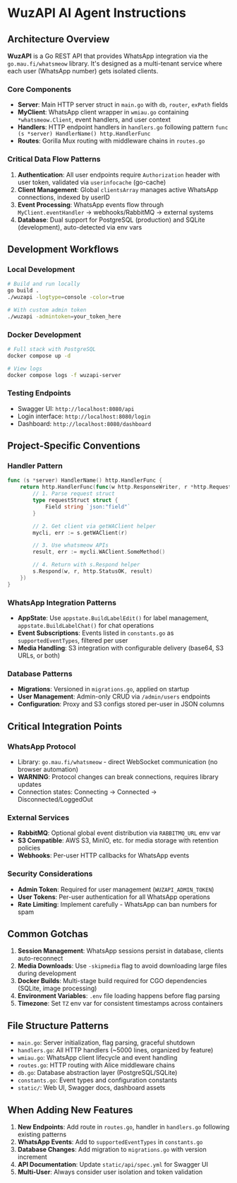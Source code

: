 # WuzAPI AI Agent Instructions

## Architecture Overview

**WuzAPI** is a Go REST API that provides WhatsApp integration via the `go.mau.fi/whatsmeow` library. It's designed as a multi-tenant service where each user (WhatsApp number) gets isolated clients.

### Core Components

- **Server**: Main HTTP server struct in `main.go` with `db`, `router`, `exPath` fields
- **MyClient**: WhatsApp client wrapper in `wmiau.go` containing `*whatsmeow.Client`, event handlers, and user context
- **Handlers**: HTTP endpoint handlers in `handlers.go` following pattern `func (s *server) HandlerName() http.HandlerFunc`
- **Routes**: Gorilla Mux routing with middleware chains in `routes.go`

### Critical Data Flow Patterns

1. **Authentication**: All user endpoints require `Authorization` header with user token, validated via `userinfocache` (go-cache)
2. **Client Management**: Global `clientsArray` manages active WhatsApp connections, indexed by userID
3. **Event Processing**: WhatsApp events flow through `MyClient.eventHandler` → webhooks/RabbitMQ → external systems
4. **Database**: Dual support for PostgreSQL (production) and SQLite (development), auto-detected via env vars

## Development Workflows

### Local Development

```bash
# Build and run locally
go build .
./wuzapi -logtype=console -color=true

# With custom admin token
./wuzapi -admintoken=your_token_here
```

### Docker Development

```bash
# Full stack with PostgreSQL
docker compose up -d

# View logs
docker compose logs -f wuzapi-server
```

### Testing Endpoints

- Swagger UI: `http://localhost:8080/api`
- Login interface: `http://localhost:8080/login`
- Dashboard: `http://localhost:8080/dashboard`

## Project-Specific Conventions

### Handler Pattern

```go
func (s *server) HandlerName() http.HandlerFunc {
    return http.HandlerFunc(func(w http.ResponseWriter, r *http.Request) {
        // 1. Parse request struct
        type requestStruct struct {
            Field string `json:"field"`
        }

        // 2. Get client via getWAClient helper
        mycli, err := s.getWAClient(r)

        // 3. Use whatsmeow APIs
        result, err := mycli.WAClient.SomeMethod()

        // 4. Return with s.Respond helper
        s.Respond(w, r, http.StatusOK, result)
    })
}
```

### WhatsApp Integration Patterns

- **AppState**: Use `appstate.BuildLabelEdit()` for label management, `appstate.BuildLabelChat()` for chat operations
- **Event Subscriptions**: Events listed in `constants.go` as `supportedEventTypes`, filtered per user
- **Media Handling**: S3 integration with configurable delivery (base64, S3 URLs, or both)

### Database Patterns

- **Migrations**: Versioned in `migrations.go`, applied on startup
- **User Management**: Admin-only CRUD via `/admin/users` endpoints
- **Configuration**: Proxy and S3 configs stored per-user in JSON columns

## Critical Integration Points

### WhatsApp Protocol

- Library: `go.mau.fi/whatsmeow` - direct WebSocket communication (no browser automation)
- **WARNING**: Protocol changes can break connections, requires library updates
- Connection states: Connecting → Connected → Disconnected/LoggedOut

### External Services

- **RabbitMQ**: Optional global event distribution via `RABBITMQ_URL` env var
- **S3 Compatible**: AWS S3, MinIO, etc. for media storage with retention policies
- **Webhooks**: Per-user HTTP callbacks for WhatsApp events

### Security Considerations

- **Admin Token**: Required for user management (`WUZAPI_ADMIN_TOKEN`)
- **User Tokens**: Per-user authentication for all WhatsApp operations
- **Rate Limiting**: Implement carefully - WhatsApp can ban numbers for spam

## Common Gotchas

1. **Session Management**: WhatsApp sessions persist in database, clients auto-reconnect
2. **Media Downloads**: Use `-skipmedia` flag to avoid downloading large files during development
3. **Docker Builds**: Multi-stage build required for CGO dependencies (SQLite, image processing)
4. **Environment Variables**: `.env` file loading happens before flag parsing
5. **Timezone**: Set `TZ` env var for consistent timestamps across containers

## File Structure Patterns

- `main.go`: Server initialization, flag parsing, graceful shutdown
- `handlers.go`: All HTTP handlers (~5000 lines, organized by feature)
- `wmiau.go`: WhatsApp client lifecycle and event handling
- `routes.go`: HTTP routing with Alice middleware chains
- `db.go`: Database abstraction layer (PostgreSQL/SQLite)
- `constants.go`: Event types and configuration constants
- `static/`: Web UI, Swagger docs, dashboard assets

## When Adding New Features

1. **New Endpoints**: Add route in `routes.go`, handler in `handlers.go` following existing patterns
2. **WhatsApp Events**: Add to `supportedEventTypes` in `constants.go`
3. **Database Changes**: Add migration to `migrations.go` with version increment
4. **API Documentation**: Update `static/api/spec.yml` for Swagger UI
5. **Multi-User**: Always consider user isolation and token validation
